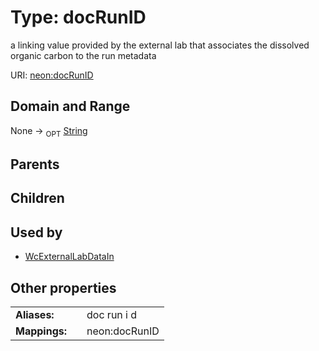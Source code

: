 
# Type: docRunID


a linking value provided by the external lab that associates the dissolved organic carbon to the run metadata

URI: [neon:docRunID](https://data.neonscience.org/docRunID)


## Domain and Range

None ->  <sub>OPT</sub> [String](types/String.md)

## Parents


## Children


## Used by

 * [WcExternalLabDataIn](WcExternalLabDataIn.md)

## Other properties

|  |  |  |
| --- | --- | --- |
| **Aliases:** | | doc run i d |
| **Mappings:** | | neon:docRunID |

